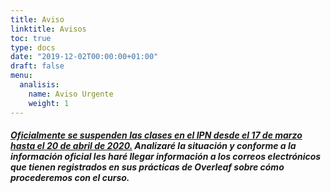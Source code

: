 ```yaml
---
title: Aviso
linktitle: Avisos
toc: true
type: docs
date: "2019-12-02T00:00:00+01:00"
draft: false
menu:
  analisis:
    name: Aviso Urgente
    weight: 1
---
```



##### [Oficialmente se suspenden las clases en el IPN desde el 17 de marzo hasta el 20 de abril de 2020.](https://www.ipn.mx/assets/files/ccs/img/noticias/2020/03/confinamiento1.jpg) Analizaré la situación y conforme a la información oficial les haré llegar información a los correos electrónicos que tienen registrados en sus prácticas de Overleaf sobre cómo procederemos con el curso.
